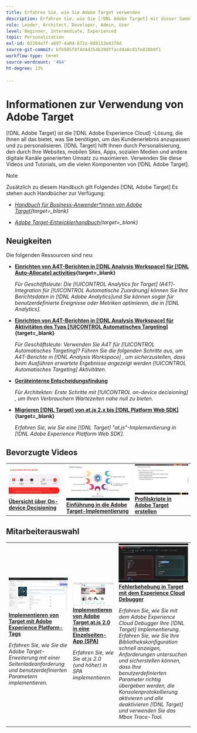 ```yaml
---
title: Erfahren Sie, wie Sie Adobe Target verwenden
description: Erfahren Sie, wie Sie [!DNL Adobe Target] mit dieser Sammlung von Tutorials und Videos, die alle ihre Komponenten abdecken.
role: Leader, Architect, Developer, Admin, User
level: Beginner, Intermediate, Experienced
topic: Personalization
exl-id: 02204a7f-a897-4a0d-872a-8d8113e4378d
source-git-commit: bfb985f8f4d4d354b39dffacdda8c81fe828b9f1
workflow-type: tm+mt
source-wordcount: '464'
ht-degree: 13%

---
```


# Informationen zur Verwendung von Adobe Target

[!DNL Adobe Target] ist die [!DNL Adobe Experience Cloud] -Lösung, die Ihnen all das bietet, was Sie benötigen, um das Kundenerlebnis anzupassen und zu personalisieren. [!DNL Target] hilft Ihnen durch Personalisierung, den durch Ihre Websites, mobilen Sites, Apps, sozialen Medien und andere digitale Kanäle generierten Umsatz zu maximieren. Verwenden Sie diese Videos und Tutorials, um die vielen Komponenten von [!DNL Adobe Target].

>[!NOTE]
>
>Zusätzlich zu diesem Handbuch gilt Folgendes [!DNL Adobe Target] Es stehen auch Handbücher zur Verfügung:
>
>* *[Handbuch für Business-Anwender*innen von Adobe Target](https://experienceleague.adobe.com/docs/target/using/target-home.html?lang=de){target=_blank}*
>
>* *[Adobe Target-Entwicklerhandbuch](https://experienceleague.adobe.com/docs/target-dev/developer/overview.html?lang=de){target=_blank}*


## Neuigkeiten

Die folgenden Ressourcen sind neu:

* **[Einrichten von A4T-Berichten in [!DNL Analysis Workspace] für [!DNL Auto-Allocate] activities](integrations/set-up-a4t-reports-in-analysis-workspace-for-auto-allocate-activities.md){target=_blank}**

   *Für Geschäftsleute: Die [!UICONTROL Analytics for Target] (A4T)-Integration für [!UICONTROL Automatische Zuordnung] können Sie Ihre Berichtsdaten in [!DNL Adobe Analytics]und Sie können sogar für benutzerdefinierte Ereignisse oder Metriken optimieren, die in [!DNL Analytics].*


* **[Einrichten von A4T-Berichten in [!DNL Analysis Workspace] für Aktivitäten des Typs [!UICONTROL Automatisches Targeting]](integrations/set-up-a4t-reports-in-analysis-workspace-for-auto-target-activities.md){target=_blank}**

   *Für Geschäftsleute: Verwenden Sie A4T für [!UICONTROL Automatisches Targeting]? Führen Sie die folgenden Schritte aus, um A4T-Berichte in [!DNL Analysis Workspace] , um sicherzustellen, dass beim Ausführen erwartete Ergebnisse angezeigt werden [!UICONTROL Automatisches Targeting] Aktivitäten.*

* **[Geräteinterne Entscheidungsfindung](implementation/on-device-decisioning-overview.md)**

   *Für Architekten: Erste Schritte mit [!UICONTROL on-device decisioning] , um Ihren Verbrauchern Wartezeiten nahe null zu bieten.*

* **[Migrieren [!DNL Target] von at.js 2.x bis [!DNL Platform Web SDK]](https://experienceleague.adobe.com/docs/platform-learn/migrate-target-to-websdk/introduction.html?lang=de){target=_blank}**

   *Erfahren Sie, wie Sie eine [!DNL Target] &quot;at.js&quot;-Implementierung in [!DNL Adobe Experience Platform Web SDK].*

## Bevorzugte Videos

<table>
<tr>
  <td>
    <a href="https://experienceleague.adobe.com/docs/target-dev/developer/server-side/on-device-decisioning/overview.html"> 
      <img alt="Übersicht über On-device Decisioning" src="./assets/329032.png"/>
    </a>
    <div>
      <a href="https://experienceleague.adobe.com/docs/target-dev/developer/server-side/on-device-decisioning/overview.html">
    <strong>Übersicht über On-device Decisioning</strong>
    </a>
    </div>
    <!--- <p>
    <em>Learn how to implement the Adobe Target extension with a page load request and custom parameters.</em>
    <p> --->
  </td>
   <td>
    <a href="https://experienceleague.adobe.com/docs/target-learn/tutorials/implementation/2.1-intro-to-target-implementation.html">
      <img alt="Einführung in die Adobe Target-Implementierung" src="./assets/35139.png" />
    </a>
    <div>
    <a href="https://experienceleague.adobe.com/docs/target-learn/tutorials/implementation/2.1-intro-to-target-implementation.html">
    <strong>Einführung in die Adobe Target-Implementierung</strong>
    </a>
    </div>
    <!--- <p>
    <em> Learn how to implement at.js 2.0 (and later) in SPAs.</em>
    <p> --->
  </td>
  <td>
    <a href="https://experienceleague.adobe.com/docs/target-learn/tutorials/audiences/create-profile-scripts.html">
      <img alt="Profilskripte in Adobe Target erstellen" src="./assets/17394.png" />
    </a>
    <div>
      <a href="https://experienceleague.adobe.com/docs/target-learn/tutorials/audiences/create-profile-scripts.html">
    <strong>Profilskripte in Adobe Target erstellen</strong>
    </a>
    </div>
    <!--- <p>
    <em>Learn how to use the Adobe Experience Cloud Debugger to understand your [!DNL Target] implementation. Learn how to quickly view your library configuration, examine requests to make sure that your custom parameters are being passed correctly, turn on console logging, and disable all [!DNL Target] requests, and use the Mbox Trace tool.</em>
    <p> --->
  </td>
</tr>
</table>

## Mitarbeiterauswahl

<table>
<tr>
  <td>
    <a href="https://experienceleague.adobe.com/docs/platform-learn/implement-in-websites/implement-solutions/target.html"> 
      <img alt="Implementieren von Target mit Adobe Experience Platform-Tags" src="./assets/add-adobe-target.png"/>
    </a>
    <div>
      <a href="https://experienceleague.adobe.com/docs/platform-learn/implement-in-websites/implement-solutions/target.html">
    <strong>Implementieren von Target mit Adobe Experience Platform-Tags</strong>
    </a>
    </div>
    <p>
    <em>Erfahren Sie, wie Sie die Adobe Target-Erweiterung mit einer Seitenladeanforderung und benutzerdefinierten Parametern implementieren.</em>
    <p>
  </td>
   <td>
    <a href="https://experienceleague.adobe.com/docs/target-learn/tutorials/implementation/implement-atjs-20-in-a-single-page-application.html">
      <img alt="Implementieren von Adobe Target at.js 2.0 in eine Einzelseiten-App (SPA)" src="./assets/26248.png" />
    </a>
    <div>
    <a href="https://experienceleague.adobe.com/docs/target-learn/tutorials/implementation/implement-atjs-20-in-a-single-page-application.html">
    <strong>Implementieren von Adobe Target at.js 2.0 in eine Einzelseiten-App (SPA)</strong>
    </a>
    </div>
    <p>
    <em> Erfahren Sie, wie Sie at.js 2.0 (und höher) in SPA implementieren.</em>
    <p>
  </td>
  <td>
    <a href="https://experienceleague.adobe.com/docs/target-learn/tutorials/troubleshooting/troubleshoot-with-the-experience-cloud-debugger.html">
      <img alt="Fehlerbehebung in Target mit dem Experience Cloud Debugger" src="./assets/23115.png" />
    </a>
    <div>
      <a href="https://experienceleague.adobe.com/docs/target-learn/tutorials/troubleshooting/troubleshoot-with-the-experience-cloud-debugger.html">
    <strong>Fehlerbehebung in Target mit dem Experience Cloud Debugger</strong>
    </a>
    </div>
    <p>
    <em>Erfahren Sie, wie Sie mit dem Adobe Experience Cloud Debugger Ihre [!DNL Target] Implementierung. Erfahren Sie, wie Sie Ihre Bibliothekskonfiguration schnell anzeigen, Anforderungen untersuchen und sicherstellen können, dass Ihre benutzerdefinierten Parameter richtig übergeben werden, die Konsolenprotokollierung aktivieren und alle deaktivieren [!DNL Target] und verwenden Sie das Mbox Trace-Tool.</em>
    <p>
  </td>
</tr>
</table>